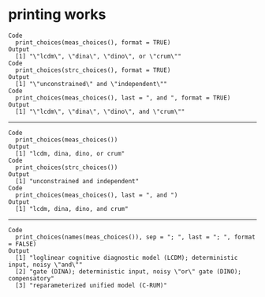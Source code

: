 # printing works

    Code
      print_choices(meas_choices(), format = TRUE)
    Output
      [1] "\"lcdm\", \"dina\", \"dino\", or \"crum\""
    Code
      print_choices(strc_choices(), format = TRUE)
    Output
      [1] "\"unconstrained\" and \"independent\""
    Code
      print_choices(meas_choices(), last = ", and ", format = TRUE)
    Output
      [1] "\"lcdm\", \"dina\", \"dino\", and \"crum\""

---

    Code
      print_choices(meas_choices())
    Output
      [1] "lcdm, dina, dino, or crum"
    Code
      print_choices(strc_choices())
    Output
      [1] "unconstrained and independent"
    Code
      print_choices(meas_choices(), last = ", and ")
    Output
      [1] "lcdm, dina, dino, and crum"

---

    Code
      print_choices(names(meas_choices()), sep = "; ", last = "; ", format = FALSE)
    Output
      [1] "loglinear cognitive diagnostic model (LCDM); deterministic input, noisy \"and\""
      [2] "gate (DINA); deterministic input, noisy \"or\" gate (DINO); compensatory"       
      [3] "reparameterized unified model (C-RUM)"                                          

